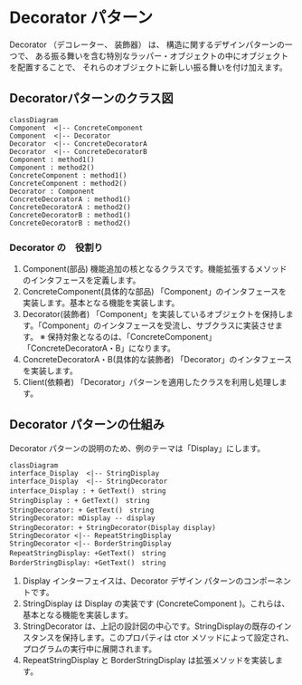 # Decorator パターン
Decorator （デコレーター、 装飾器） は、 構造に関するデザインパターンの一つで、 ある振る舞いを含む特別なラッパー・オブジェクトの中にオブジェクトを配置することで、 それらのオブジェクトに新しい振る舞いを付け加えます。

## Decoratorパターンのクラス図
```mermaid
classDiagram
Component  <|-- ConcreteComponent
Component  <|-- Decorator
Decorator  <|-- ConcreteDecoratorA
Decorator  <|-- ConcreteDecoratorB
Component : method1()
Component : method2()
ConcreteComponent : method1()
ConcreteComponent : method2()
Decorator : Component
ConcreteDecoratorA : method1()
ConcreteDecoratorA : method2()
ConcreteDecoratorB : method1()
ConcreteDecoratorB : method2()
```
### Decorator の　役割り
1. Component(部品)
機能追加の核となるクラスです。機能拡張するメソッドのインタフェースを定義します。
2. ConcreteComponent(具体的な部品)
「Component」のインタフェースを実装します。基本となる機能を実装します。
3. Decorator(装飾者)
「Component」を実装しているオブジェクトを保持します。「Component」のインタフェースを受流し、サブクラスに実装させます。
※ 保持対象となるのは、「ConcreteComponent」「ConcreteDecoratorA・B」になります。
4. ConcreteDecoratorA・B(具体的な装飾者)
「Decorator」のインタフェースを実装します。
5. Client(依頼者)
「Decorator」パターンを適用したクラスを利用し処理します。

## Decorator パターンの仕組み
Decorator パターンの説明のため、例のテーマは「Display」にします。

```mermaid
classDiagram
interface_Display  <|-- StringDisplay
interface_Display  <|-- StringDecorator
interface_Display : + GetText()　string
StringDisplay : + GetText()　string
StringDecorator: + GetText()　string
StringDecorator: mDisplay -- display
StringDecorator: + StringDecorator(Display display)　
StringDecorator <|-- RepeatStringDisplay
StringDecorator <|-- BorderStringDisplay
RepeatStringDisplay: +GetText()　string
BorderStringDisplay: +GetText()　string
```

1. Display インターフェイスは、Decorator デザイン パターンのコンポーネントです。
2. StringDisplay  は Display の実装です (ConcreteComponent )。これらは、基本となる機能を実装します。
3. StringDecorator は、上記の設計図の中心です。StringDisplayの既存のインスタンスを保持します。このプロパティは ctor メソッドによって設定され、プログラムの実行中に展開されます。
4. RepeatStringDisplay と BorderStringDisplay は拡張メソッドを実装します。

